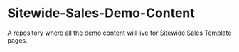 # Sitewide-Sales-Demo-Content

A repository where all the demo content will live for Sitewide Sales Template pages.
